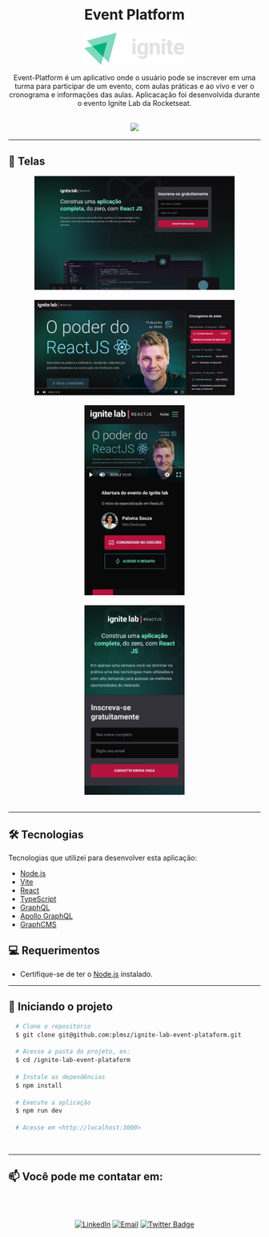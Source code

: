 <div align="center">
  <h1 align="center">Event Platform</h1>
  <img src="./src/assets/ignite-logo.svg" title="Ignite Lab" width="200" />
</div>

<p align="center">
Event-Platform é um aplicativo onde o usuário pode se inscrever em uma turma para participar de um evento, com aulas práticas e ao vivo e ver o cronograma e informações das aulas.
Aplicacação foi desenvolvida durante o evento Ignite Lab da Rocketseat.
</p>
<br />
<div align="center">
  <img src="https://img.shields.io/static/v1?label=Status&message=WIP&color=F46D01&style=for-the-badge"/>
</div>

---

## 📱 Telas

<div align="center">
  <img src="./src/assets/1.png" title="Tela de inscrição" width="400" />
</div>
<br />
<div align="center">
  <img src="./src/assets/2.png" title="Tela do evento mobile" width="400" />
</div>
<br />
<div align="center">
  <img src="./src/assets/3.png" title="Tela de inscrição mobile" width="200" />
</div>
<br />
<div align="center">
  <img src="./src/assets/4.png" title="Tela do evento mobile" width="200" />
</div>

<br />

---

## 🛠️ Tecnologias

Tecnologias que utilizei para desenvolver esta aplicação:

- [Node.js](https://nodejs.org/pt-br/)
- [Vite](https://vitejs.dev/)
- [React](https://pt-br.reactjs.org/)
- [TypeScript](https://www.typescriptlang.org/)
- [GraphQL](https://graphql.org/)
- [Apollo GraphQL](https://www.apollographql.com/)
- [GraphCMS](https://www.apollographql.com/)
  <br />

## 💻 Requerimentos

- Certifique-se de ter o [Node.js](https://nodejs.org/pt-br/) instalado.
  <br />

---

## 🏁 Iniciando o projeto

```bash
  # Clone o repositório
  $ git clone git@github.com:plmsz/ignite-lab-event-plataform.git

  # Acesse a pasta do projeto, ex:
  $ cd /ignite-lab-event-plataform

  # Instale as dependências
  $ npm install

  # Execute a aplicação
  $ npm run dev

  # Acesse em <http://localhost:3000>
```

 <br />

---

## 📫 Você pode me contatar em:

<div align="center">
<img style="border-radius: 50% ;" src="https://github.com/plmsz.png" width="100px;" alt=""/>
</div>
<div align="center">
</br>

[![LinkedIn](https://img.shields.io/static/v1?label=&message=LinkedIn&color=blue&style=flat-square&logo=LinkedIn&logoColor=white)](https://www.linkedin.com/in/plmsz/)
[![Email](https://img.shields.io/static/v1?label=&message=Email&color=red&style=flat-square&logo=Gmail&logoColor=white)](mailto:plmsouzaoliveira@gmail.com)
[![Twitter Badge](https://img.shields.io/static/v1?label=&message=Twitter&color=1ca0f1&style=flat-square&logo=Twitter&logoColor=white)](https://twitter.com/plmszdev)
</span>
